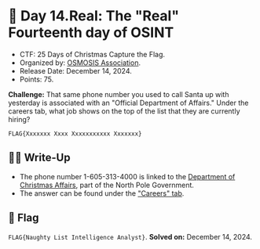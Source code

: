 # 📖 Day 14.Real:  The "Real" Fourteenth day of OSINT

- CTF: 25 Days of Christmas Capture the Flag.
- Organized by: [OSMOSIS Association](https://osmosisinstitute.org/).
- Release Date: December 14, 2024.
- Points: 75.

**Challenge:** That same phone number you used to call Santa up with yesterday is associated with an "Official Department of Affairs." Under the careers tab, what job shows on the top of the list that they are currently hiring?

`FLAG{Xxxxxxx Xxxx Xxxxxxxxxxx Xxxxxxx}`

## ✍🏻 Write-Up

- The phone number 1-605-313-4000 is linked to the [Department of Christmas Affairs](https://www.christmasaffairs.com/), part of the North Pole Government.
- The answer can be found under the ["Careers" tab](https://www.christmasaffairs.com/careers/index.html).

## 🏁 Flag

`FLAG{Naughty List Intelligence Analyst}`. **Solved on:** December 14, 2024.